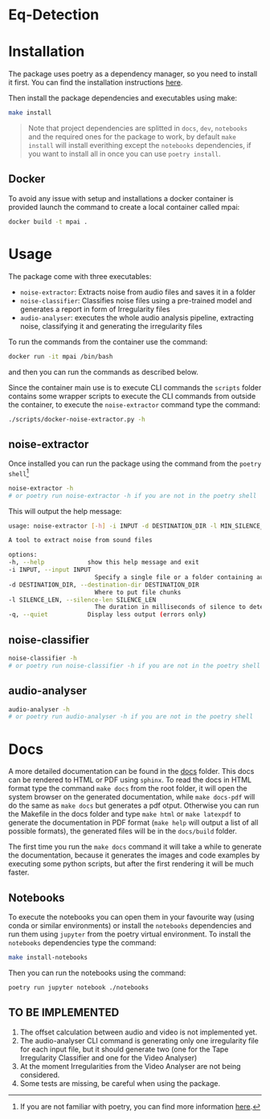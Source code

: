 # Eq-Detection

# Installation

The package uses poetry as a dependency manager, so you need to install it first. You can find the installation instructions [here](https://python-poetry.org/docs/#installation).

Then install the package dependencies and executables using make:
```bash
make install
```

> Note that project dependencies are splitted in `docs`, `dev`, `notebooks` and the required ones for the package to work, by default `make install` will install everithing except the `notebooks` dependencies, if you want to install all in once you can use `poetry install`.

## Docker

To avoid any issue with setup and installations a docker container is provided launch the command to create a local container called mpai:
```bash
docker build -t mpai .
```

# Usage

The package come with three executables:

- `noise-extractor`: Extracts noise from audio files and saves it in a folder
- `noise-classifier`: Classifies noise files using a pre-trained model and generates a report in form of Irregularity files
- `audio-analyser`: executes the whole audio analysis pipeline, extracting noise, classifying it and generating the irregularity files

To run the commands from the container use the command:
```bash
docker run -it mpai /bin/bash
```
and then you can run the commands as described below.

Since the container main use is to execute CLI commands the `scripts` folder contains some wrapper scripts to execute the CLI commands from outside the container, to execute the `noise-extractor` command type the command:
```bash
./scripts/docker-noise-extractor.py -h
```

## noise-extractor

Once installed you can run the package using the command from the `poetry shell`[^1]
```bash
noise-extractor -h
# or poetry run noise-extractor -h if you are not in the poetry shell
```
This will output the help message:
```bash
usage: noise-extractor [-h] -i INPUT -d DESTINATION_DIR -l MIN_SILENCE_LEN [-q]

A tool to extract noise from sound files

options:
-h, --help            show this help message and exit
-i INPUT, --input INPUT
                        Specify a single file or a folder containing audio files as input
-d DESTINATION_DIR, --destination-dir DESTINATION_DIR
                        Where to put file chunks
-l SILENCE_LEN, --silence-len SILENCE_LEN
                        The duration in milliseconds of silence to detect
-q, --quiet           Display less output (errors only)
```

## noise-classifier

```bash
noise-classifier -h
# or poetry run noise-classifier -h if you are not in the poetry shell
```

## audio-analyser

```bash
audio-analyser -h
# or poetry run audio-analyser -h if you are not in the poetry shell
```

# Docs
A more detailed documentation can be found in the [docs](docs) folder. This docs can be rendered to HTML or PDF using `sphinx`. To read the docs in HTML format type the command `make docs` from the root folder, it will open the system browser on the generated documentation, while `make docs-pdf` will do the same as `make docs` but generates a pdf otput. Otherwise you can run the Makefile in the docs folder and type `make html` or `make latexpdf` to generate the documentation in PDF format (`make help` will output a list of all possible formats), the generated files will be in the `docs/build` folder.

The first time you run the `make docs` command it will take a while to generate the documentation, because it generates the images and code examples by executing some python scripts, but after the first rendering it will be much faster.

## Notebooks
To execute the notebooks you can open them in your favourite way (using conda or similar environments) or install the `notebooks` dependencies and run them using `jupyter` from the poetry virtual environment. To install the `notebooks` dependencies type the command:
```bash
make install-notebooks
```
Then you can run the notebooks using the command:
```bash
poetry run jupyter notebook ./notebooks
```

[^1]: If you are not familiar with poetry, you can find more information [here](https://python-poetry.org/docs/basic-usage/#activating-the-virtual-environment).

## TO BE IMPLEMENTED 

1. The offset calculation between audio and video is not implemented yet.
2. The audio-analyser CLI command is generating only one irregularity file for each input file, but it should generate two (one for the Tape Irregularity Classifier and one for the Video Analyser)
3. At the moment Irregularities from the Video Analyser are not being considered.
4. Some tests are missing, be careful when using the package.